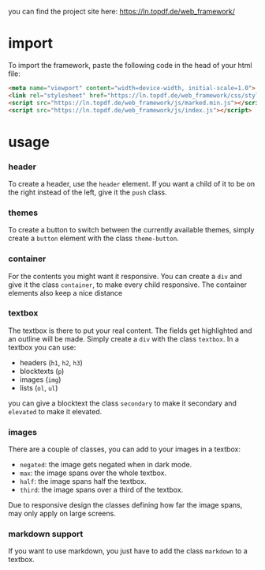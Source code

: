 you can find the project site here: https://ln.topdf.de/web_framework/ 

# import

To import the framework, paste the following code in the head of your html file:
```html
<meta name="viewport" content="width=device-width, initial-scale=1.0">
<link rel="stylesheet" href="https://ln.topdf.de/web_framework/css/styles.css">
<script src="https://ln.topdf.de/web_framework/js/marked.min.js"></script>
<script src="https://ln.topdf.de/web_framework/js/index.js"></script>
```

# usage

### header

To create a header, use the `header` element. If you want a child of it to be on the right instead of the left,
give it the `push` class.

### themes

To create a button to switch between the currently available themes, simply create a `button` element with the class `theme-button`.

### container

For the contents you might want it responsive. You can create a `div` and give it the class `container`, to make every
child responsive. The container elements also keep a nice distance

### textbox

The textbox is there to put your real content. The fields get highlighted and an outline will be made.
Simply create a `div` with the class `textbox`. In a textbox you can use:
- headers (`h1`, `h2`, `h3`)
- blocktexts (`p`)
- images (`img`)
- lists (`ol`, `ul`)

you can give a blocktext the class ``secondary`` to make it secondary and `elevated` to make it elevated.

### images

There are a couple of classes, you can add to your images in a textbox:
- `negated`: the image gets negated when in dark mode.
- `max`: the image spans over the whole textbox.
- `half`: the image spans half the textbox.
- `third`: the image spans over a third of the textbox.

Due to responsive design the classes defining how far the image spans,
may only apply on large screens.

### markdown support

If you want to use markdown, you just have to add the class `markdown` to a textbox.
